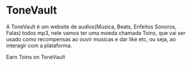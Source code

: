 # ToneVault
A ToneVault é um website de audios(Musica, Beats, Enfeitos Sonoros, Falas) todos mp3, nele vamos ter uma moeda chamada Toins, que vai ser usado como recompensas ao ouvir musicas e dar like etc, ou seja, ao interagir com a plataforma.

Earn Toins on ToneVault
